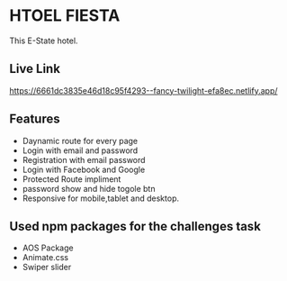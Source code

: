 # HTOEL FIESTA

This E-State hotel.

## Live Link

https://6661dc3835e46d18c95f4293--fancy-twilight-efa8ec.netlify.app/

## Features

- Daynamic route for every page
- Login with email and password
- Registration with email password
- Login with Facebook and Google
- Protected Route impliment
- password show and hide togole btn
- Responsive for mobile,tablet and desktop.

## Used npm packages for the challenges task

- AOS Package
- Animate.css
- Swiper slider
